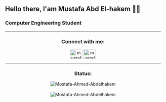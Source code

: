 <h2>Hello there, I'am Mustafa Abd El-hakem 👋🏼</h2>
<h3>Computer Engineering Student</h3>

<!-- CONNECTION -->
<hr>      
<h3 align="center">Connect with me:</h3>
<p align="center">
  <a href="https://www.linkedin.com/in/mostafa-ahmed-abd-el-hakem-64a5551bb" target="_blank"><img align="center" src="https://raw.githubusercontent.com/rahuldkjain/github-profile-readme-generator/master/src/images/icons/Social/linked-in-alt.svg" alt="mustafa's Linkedin" height="30" width="40" /></a>
  <a href="https://www.facebook.com/profile.php?id=100009325599675" target="blank"><img align="center" src="https://raw.githubusercontent.com/rahuldkjain/github-profile-readme-generator/master/src/images/icons/Social/facebook.svg" alt="mustafa's FB" height="30" width="40" /></a>
</p>
<hr>

<!-- GITHUB STATS -->
<div align="center">
  <h3 align="center">Status:</h3>
  <a><img align="center" 
  src="https://github-readme-stats.vercel.app/api/top-langs?username=Mostafa-Ahmed-Abdelhakem&show_icons=true&theme=dark&locale=en&hide=jupyter%20notebook,lex,&langs_count=8" alt="Mostafa-Ahmed-Abdelhakem" /></a>
  <br><br>
  <a><img align="center" src="https://github-readme-stats.vercel.app/api?username=Mostafa-Ahmed-Abdelhakem&show_icons=true&theme=dark&locale=en" alt="Mostafa-Ahmed-Abdelhakem" /></a>
</div>
